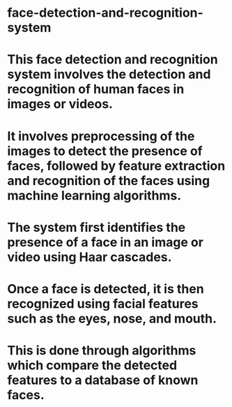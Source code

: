 # face-detection-and-recognition-system
# This face detection and recognition system involves the detection and recognition of human faces in images or videos.
# It involves preprocessing of the images to detect the presence of faces, followed by feature extraction and recognition of the faces using machine learning algorithms.
# The system first identifies the presence of a face in an image or video using Haar cascades.
# Once a face is detected, it is then recognized using facial features such as the eyes, nose, and mouth.
# This is done through algorithms which compare the detected features to a database of known faces.
